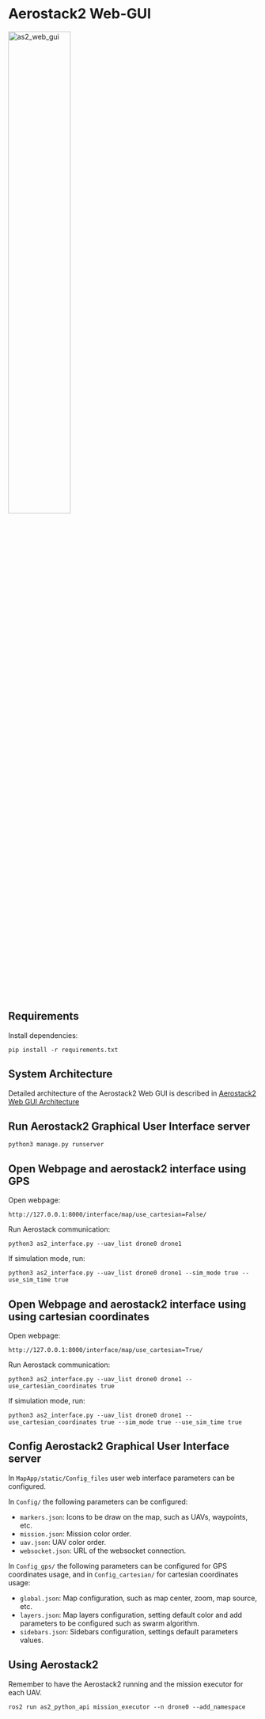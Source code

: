 # Aerostack2 Web-GUI

<img src="docs/resources/as2_web_gui.png" alt="as2_web_gui" width="50%"/>

## Requirements
Install dependencies:
```
pip install -r requirements.txt
```

## System Architecture

Detailed architecture of the Aerostack2 Web GUI is described in [Aerostack2 Web GUI Architecture](docs/README.md)

## Run Aerostack2 Graphical User Interface server
```
python3 manage.py runserver
```

## Open Webpage and aerostack2 interface using GPS
Open webpage:
```
http://127.0.0.1:8000/interface/map/use_cartesian=False/
```

Run Aerostack communication:
```
python3 as2_interface.py --uav_list drone0 drone1
```

If simulation mode, run:
```
python3 as2_interface.py --uav_list drone0 drone1 --sim_mode true --use_sim_time true
```


## Open Webpage and aerostack2 interface using using cartesian coordinates
Open webpage:
```
http://127.0.0.1:8000/interface/map/use_cartesian=True/
```

Run Aerostack communication:
```
python3 as2_interface.py --uav_list drone0 drone1 --use_cartesian_coordinates true
```

If simulation mode, run:
```
python3 as2_interface.py --uav_list drone0 drone1 --use_cartesian_coordinates true --sim_mode true --use_sim_time true
```

## Config Aerostack2 Graphical User Interface server
In `MapApp/static/Config_files` user web interface parameters can be configured.

In `Config/` the following parameters can be configured:
- `markers.json`: Icons to be draw on the map, such as UAVs, waypoints, etc.
- `mission.json`: Mission color order.
- `uav.json`: UAV color order.
- `websocket.json`: URL of the websocket connection.

In `Config_gps/` the following parameters can be configured for GPS coordinates usage, and in `Config_cartesian/` for cartesian coordinates usage:
- `global.json`: Map configuration, such as map center, zoom, map source, etc.
- `layers.json`: Map layers configuration, setting default color and add parameters to be configured such as swarm algorithm.
- `sidebars.json`: Sidebars configuration, settings default parameters values.

## Using Aerostack2

Remember to have the Aerostack2 running and the mission executor for each UAV.

```
ros2 run as2_python_api mission_executor --n drone0 --add_namespace
```